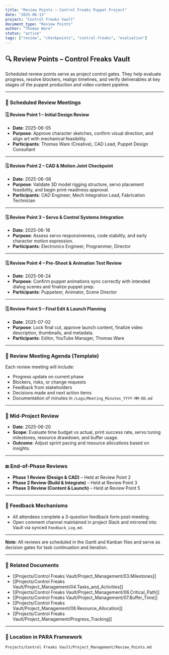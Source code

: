 ```yaml
---
title: "Review Points – Control Freaks Puppet Project"
date: "2025-06-13"
project: "Control Freaks Vault"
document_type: "Review Points"
author: "Thomas Ware"
status: "active"
tags: ["review", "checkpoints", "control-freaks", "evaluation"]
---
```


## 🔍 Review Points – Control Freaks Vault

Scheduled review points serve as project control gates. They help evaluate progress, resolve blockers, realign timelines, and verify deliverables at key stages of the puppet production and video content pipeline.

---

### 📅 Scheduled Review Meetings

#### 🗓️ Review Point 1 – Initial Design Review
- **Date**: 2025-06-05
- **Purpose**: Approve character sketches, confirm visual direction, and align art with mechanical feasibility.
- **Participants**: Thomas Ware (Creative), CAD Lead, Puppet Design Consultant

---

#### 🗓️ Review Point 2 – CAD & Motion Joint Checkpoint
- **Date**: 2025-06-08
- **Purpose**: Validate 3D model rigging structure, servo placement feasibility, and begin print-readiness approval.
- **Participants**: CAD Engineer, Mech Integration Lead, Fabrication Technician

---

#### 🗓️ Review Point 3 – Servo & Control Systems Integration
- **Date**: 2025-06-18
- **Purpose**: Assess servo responsiveness, code stability, and early character motion expression.
- **Participants**: Electronics Engineer, Programmer, Director

---

#### 🗓️ Review Point 4 – Pre-Shoot & Animation Test Review
- **Date**: 2025-06-24
- **Purpose**: Confirm puppet animations sync correctly with intended dialog scenes and finalize puppet prep.
- **Participants**: Puppeteer, Animator, Scene Director

---

#### 🗓️ Review Point 5 – Final Edit & Launch Planning
- **Date**: 2025-07-02
- **Purpose**: Lock final cut, approve launch content, finalize video description, thumbnails, and metadata.
- **Participants**: Editor, YouTube Manager, Thomas Ware

---

### 📑 Review Meeting Agenda (Template)

Each review meeting will include:

- Progress update on current phase
- Blockers, risks, or change requests
- Feedback from stakeholders
- Decisions made and next action items
- Documentation of minutes in `/Logs/Meeting_Minutes_YYYY-MM-DD.md`

---

### 🔁 Mid-Project Review

- **Date**: 2025-06-20
- **Scope**: Evaluate time budget vs actual, print success rate, servo tuning milestones, resource drawdown, and buffer usage.
- **Outcome**: Adjust sprint pacing and resource allocations based on insights.

---

### 🔚 End-of-Phase Reviews

- **Phase 1 Review (Design & CAD)** – Held at Review Point 2  
- **Phase 2 Review (Build & Integrate)** – Held at Review Point 3  
- **Phase 3 Review (Content & Launch)** – Held at Review Point 5  

---

### 💬 Feedback Mechanisms

- All attendees complete a 3-question feedback form post-meeting.
- Open comment channel maintained in project Slack and mirrored into Vault via synced `Feedback_Log.md`.

---

**Note**: All reviews are scheduled in the Gantt and Kanban files and serve as decision gates for task continuation and iteration.

---

### 🔗 Related Documents

- [[Projects/Control Freaks Vault/Project_Management/03.Milestones]]
- [[Projects/Control Freaks Vault/Project_Management/04.Tasks_and_Activities]]
- [[Projects/Control Freaks Vault/Project_Management/06.Critical_Path]]
- [[Projects/Control Freaks Vault/Project_Management/07.Buffer_Time]]
- [[Projects/Control Freaks Vault/Project_Management/08.Resource_Allocation]]
- [[Projects/Control Freaks Vault/Project_Management/Progress_Tracking]]

---

### 📁 Location in PARA Framework

`Projects/Control Freaks Vault/Project_Management/Review_Points.md`
